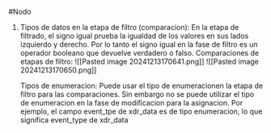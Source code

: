 #Nodo

1. Tipos de datos en la etapa de filtro (comparacion): En la etapa de filtrado, el signo igual prueba la igualdad de los valores en sus lados izquierdo y derecho. Por lo tanto el signo igual en la fase de filtro es un operador booleano que devuelve verdadero o falso.
   Comparaciones de etapas de filtro: 
   ![[Pasted image 20241213170641.png]]
   ![[Pasted image 20241213170650.png]]
   
   Tipos de enumeracion: Puede usar el tipo de enumeracionen la etapa de filtro para las comparaciones. Sin embargo no se puede utilizar el tipo de enumeracion en la fase de modificacion para la asignacion. Por ejemplo, el campo event_tpe de xdr_data es de tipo enumeracion, lo que significa event_type de xdr_data